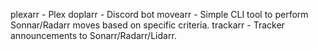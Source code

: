 plexarr  - Plex
doplarr  - Discord bot
movearr  - Simple CLI tool to perform Sonnar/Radarr moves based on specific criteria.
trackarr - Tracker announcements to Sonarr/Radarr/Lidarr.
